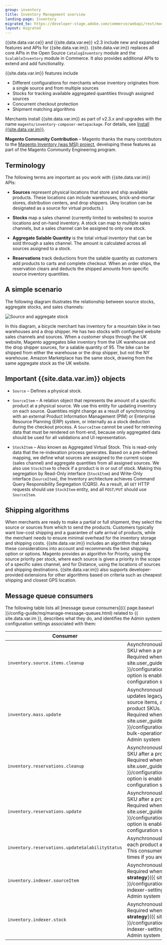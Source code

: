 ```yaml
---
group: inventory
title: Inventory Management overview
landing-page: Inventory
migrated_to: https://developer-stage.adobe.com/commerce/webapi/rest/modules/inventory/
layout: migrated
---
```


{{site.data.var.ce}} and {{site.data.var.ee}} v2.3 include new and expanded features and APIs for {{site.data.var.im}}. {{site.data.var.im}} replaces all core APIs in the Open Source `CatalogInventory` module and the `ScalableInventory` module in Commerce. It also provides additional APIs to extend and add functionality.

{{site.data.var.im}} features include

*  Different configurations for merchants whose inventory originates from a single source and from multiple sources
*  Stocks for tracking available aggregated quantities through assigned sources
*  Concurrent checkout protection
*  Shipment matching algorithms

Merchants install {{site.data.var.im}} as part of v2.3.x and upgrades with the name `magento/inventory-composer-metapackage`. For details, see [Install {{site.data.var.im}}]({{site.baseurl}}/extensions/inventory-management/).

**Magento Community Contribution** – Magento thanks the many contributors to the [Magento Inventory (was MSI) project](https://github.com/magento/inventory), developing these features as part of the Magento Community Engineering program.

## Terminology

The following terms are important as you work with {{site.data.var.im}} APIs:

*  **Sources** represent physical locations that store and ship available products. These locations can include warehouses, brick-and-mortar stores, distribution centers, and drop shippers. (Any location can be designated as a source for virtual products.)

*  **Stocks** map a sales channel (currently limited to websites) to source locations and on-hand inventory. A stock can map to multiple sales channels, but a sales channel can be assigned to only one stock.

*  **Aggregate Salable Quantity** is the total virtual inventory that can be sold through a sales channel. The amount is calculated across all sources assigned to a stock.

*  **Reservations** track deductions from the salable quantity as customers add products to carts and complete checkout. When an order ships, the reservation clears and deducts the shipped amounts from specific source inventory quantities.

## A simple scenario

The following diagram illustrates the relationship between source stocks, aggregate stocks, and sales channels:

![Source and aggregate stock](images/inventory-diagram-stock.png)

In this diagram, a bicycle merchant has inventory for a mountain bike in two warehouses and a drop shipper. He has two stocks with configured website sales channels and sources. When a customer shops through the UK website, Magento aggregates bike inventory from the UK warehouse and the drop shipper sources, for a salable quantity of 95. The bike can be shipped from either the warehouse or the drop shipper, but not the NY warehouse. Amazon Marketplace has the same stock, drawing from the same aggregate stock as the UK website.

## Important {{site.data.var.im}} objects

*  `Source` – Defines a physical stock.

*  `SourceItem` – A relation object that represents the amount of a specific product at a physical source. We use this entity for updating inventory on each source. Quantities might change as a result of synchronizing with an external Product Information Management (PIM) or Enterprise Resource Planning (ERP) system, or internally as a stock deduction during the checkout process. A `SourceItem` cannot be used for retrieving data that must be rendered on front-end, because only aggregated data should be used for all validations and UI representation.

*  `StockItem` – Also known as Aggregated Virtual Stock. This is read-only data that the re-indexation process generates. Based on a pre-defined mapping, we define what sources are assigned to the current scope (sales channel) and aggregate quantities from all assigned sources. We also use `StockItem` to check if a product is in or out of stock.  Making this segregation by Read-Only interface (`StockItem`) and Write-Only interface (`SourceItem`), the Inventory architecture achieves Command Query Responsibility Segregation (CQRS). As a result, all `GET` HTTP requests should use `StockItem` entity, and all `POST/PUT` should use `SourceItem`.

## Shipping algorithms

When merchants are ready to make a partial or full shipment, they select the source or sources from which to send the products. Customers typically want low-cost shipping and a guarantee of safe arrival of products, while the merchant needs to ensure minimal overhead for the inventory storage and shipping costs. {{site.data.var.im}} includes an algorithm that takes these considerations into account and recommends the best shipping option or options. Magento provides an algorithm for Priority, using the source priority per stock, where each source is given a priority in the scope of a specific sales channel, and for Distance, using the locations of sources and shipping destinations. {{site.data.var.im}} also supports developer-provided extensions for other algorithms based on criteria such as cheapest shipping and closest GPS location.

## Message queue consumers

The following table lists all [message queue consumers]({{ page.baseurl }}/config-guide/mq/manage-message-queues.html) related to {{ site.data.var.im }}, describes what they do, and identifies the Admin system configuration settings associated with them:

| Consumer                                        | Description                                                                                                                                                                                                                                                                                                                                                         |
|-------------------------------------------------|---------------------------------------------------------------------------------------------------------------------------------------------------------------------------------------------------------------------------------------------------------------------------------------------------------------------------------------------------------------------|
| `inventory.source.items.cleanup`                | Asynchronously deletes source items by product SKU when a product is removed.<br>Required when the [**Synchronize with Catalog**]({{ site.user_guide_url }}/configuration/catalog/inventory.html) stock option is enabled in the Admin system configuration settings.                                                                                               |
| `inventory.mass.update`                         | Asynchronously processes legacy stock items, updates legacy stock items, updates default source items, and reindexes inventory for specific product SKUs.<br>Required when the [**Run asynchronously**]({{ site.user_guide_url }}/configuration/catalog/inventory.html#admin-bulk-operations) bulk operation is enabled in the Admin system configuration settings. |
| `inventory.reservations.cleanup`                | Asynchronously deletes reservations by product SKU after a product is removed.<br>Required when the [**Synchronize with Catalog**]({{ site.user_guide_url }}/configuration/catalog/inventory.html) stock option is enabled in the Admin system configuration settings.                                                                                      |
| `inventory.reservations.update`                 | Asynchronously updates reservations by product SKU after a product is removed.<br>Required when the [**Synchronize with Catalog**]({{ site.user_guide_url }}/configuration/catalog/inventory.html) stock option is enabled in the Admin system configuration settings.                                                                                      |
| `inventory.reservations.updateSalabilityStatus` | Asynchronously updates the salable quantity of each product assigned to a stock.<br>This consumer should be up and running at all times if you are using {{ site.data.var.im }}.                                                                                                                                                                                    |
| `inventory.indexer.sourceItem`                  | Asynchronously reindexes source items.<br>Required when the [**Stock/Source reindex strategy**]({{ site.user_guide_url }}/configuration/catalog/inventory.html#inventory-indexer-settings) is set to "aynschronous" in the Admin system configuration settings.                                                                                                     |
| `inventory.indexer.stock`                       | Asynchronously reindexes stock.<br>Required when the [**Stock/Source reindex strategy**]({{ site.user_guide_url }}/configuration/catalog/inventory.html#inventory-indexer-settings) is set to "aynschronous" in the Admin system configuration settings.                                                                                                            |
